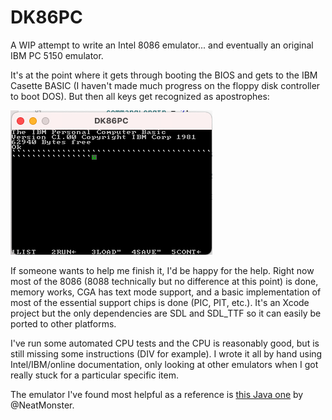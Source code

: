 # DK86PC
A WIP attempt to write an Intel 8086 emulator... and eventually an original IBM PC 5150 emulator.

It's at the point where it gets through booting the BIOS and gets to the IBM Casette BASIC (I haven't made much progress on the floppy disk controller to boot DOS). But then all keys get recognized as apostrophes: 

![Casette BASIC Booting](CasetteBASIC.png)

If someone wants to help me finish it, I'd be happy for the help. Right now most of the 8086 (8088 technically but no difference at this point) is done, memory works, CGA has text mode support, and a basic implementation of most of the essential support chips is done (PIC, PIT, etc.). It's an Xcode project but the only dependencies are SDL and SDL_TTF so it can easily be ported to other platforms.

I've run some automated CPU tests and the CPU is reasonably good, but is still missing some instructions (DIV for example). I wrote it all by hand using Intel/IBM/online documentation, only looking at other emulators when I got really stuck for a particular specific item.

The emulator I've found most helpful as a reference is [this Java one](https://github.com/NeatMonster/Intel8086) by @NeatMonster. 
